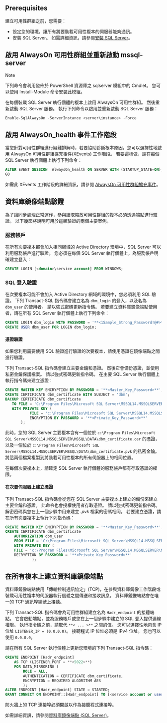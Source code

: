 ## <a name="prerequisites"></a>Prerequisites

建立可用性群組之前，您需要：

- 設定您的環境，讓所有將要裝載可用性複本的伺服器能夠通訊。
- 安裝 SQL Server。 如需詳細資訊，請參閱[安裝 SQL Server](../database-engine/install-windows/install-sql-server.md)。

## <a name="enable-always-on-availability-groups-and-restart-mssql-server"></a>啟用 AlwaysOn 可用性群組並重新啟動 mssql-server

>[!NOTE]
>下列命令會利用發佈於 PowerShell 資源庫之 sqlserver 模組中的 Cmdlet。 您可以使用 Install-Module 命令安裝此模組。

在每個裝載 SQL Server 執行個體的複本上啟用 AlwaysOn 可用性群組。 然後重新啟動 SQL Server 服務。 執行下列命令以啟用並重新啟動 SQL Server 服務：

```powershell
Enable-SqlAlwaysOn -ServerInstance <server\instance> -Force
```

## <a name="enable-an-alwayson_health-event-session"></a>啟用 AlwaysOn_health 事件工作階段

 當您針對可用性群組進行疑難排解時，若要協助診斷根本原因，您可以選擇性地啟用 AlwaysOn 可用性群組擴充事件(XEvents) 工作階段。 若要這樣做，請在每個 SQL Server 執行個體上執行下列命令：

```sql
ALTER EVENT SESSION  AlwaysOn_health ON SERVER WITH (STARTUP_STATE=ON);
GO
```

如需此 XEvents 工作階段的詳細資訊，請參閱 [AlwaysOn 可用性群組擴充事件](../database-engine/availability-groups/windows/always-on-extended-events.md)。

## <a name="database-mirroring-endpoint-authentication"></a>資料庫鏡像端點驗證

為了讓同步處理正常運作，參與讀取縮放可用性群組的複本必須透過端點進行驗證。 以下幾節將說明可用於這類驗證的兩個主要案例。

### <a name="service-account"></a>服務帳戶

在所有次要複本都會加入相同網域的 Active Directory 環境中，SQL Server 可以利用服務帳戶進行驗證。 您必須在每個 SQL Server 執行個體上，為服務帳戶明確建立登入：

```sql
CREATE LOGIN [<domain>\service account] FROM WINDOWS;
```

### <a name="sql-login-authentication"></a>SQL 登入驗證

在次要複本可能不會加入 Active Directory 網域的環境中，您必須利用 SQL 驗證。 下列 Transact-SQL 指令碼會建立名為 `dbm_login` 的登入，以及名為 `dbm_user` 的使用者。 請以強式密碼更新指令碼。 若要建立資料庫鏡像端點使用者，請在所有 SQL Server 執行個體上執行下列命令：

```sql
CREATE LOGIN dbm_login WITH PASSWORD = '**<1Sample_Strong_Password!@#>**';
CREATE USER dbm_user FOR LOGIN dbm_login;
```

#### <a name="certificate-authentication"></a>憑證驗證

如果您利用需要使用 SQL 驗證進行驗證的次要複本，請使用憑證在鏡像端點之間進行驗證。

下列 Transact-SQL 指令碼會建立主要金鑰和憑證。 然後它會備份憑證，並使用私密金鑰保護檔案。 請以強式密碼更新指令碼。 在主要 SQL Server 執行個體上執行指令碼來建立憑證：

```sql
CREATE MASTER KEY ENCRYPTION BY PASSWORD = '**<Master_Key_Password>**';
CREATE CERTIFICATE dbm_certificate WITH SUBJECT = 'dbm';
BACKUP CERTIFICATE dbm_certificate
   TO FILE = 'C:\Program Files\Microsoft SQL Server\MSSQL14.MSSQLSERVER\MSSQL\DATA\dbm_certificate.cer'
   WITH PRIVATE KEY (
           FILE = 'c:\Program Files\Microsoft SQL Server\MSSQL14.MSSQLSERVER\MSSQL\DATA\dbm_certificate.pvk',
           ENCRYPTION BY PASSWORD = '**<Private_Key_Password>**'
       );
```

此時，您的 SQL Server 主要複本含有一個位於 `c:\Program Files\Microsoft SQL Server\MSSQL14.MSSQLSERVER\MSSQL\DATA\dbm_certificate.cer` 的憑證，以及一個位於 `c:\Program Files\Microsoft SQL Server\MSSQL14.MSSQLSERVER\MSSQL\DATA\dbm_certificate.pvk` 的私密金鑰。 將這兩個檔案複製到將裝載可用性複本的所有伺服器上的相同位置。

在每個次要複本上，請確定 SQL Server 執行個體的服務帳戶都有存取憑證的權限。

#### <a name="create-the-certificate-on-secondary-servers"></a>在次要伺服器上建立憑證

下列 Transact-SQL 指令碼會從您在 SQL Server 主要複本上建立的備份來建立主要金鑰和憑證。 此命令也會授權使用者存取憑證。 請以強式密碼更新指令碼。 解密密碼與您在上一個步驟中用來建立 *.pvk* 檔案的密碼相同。 若要建立憑證，請在所有次要複本上執行下列指令碼：

```sql
CREATE MASTER KEY ENCRYPTION BY PASSWORD = '**<Master_Key_Password>**';
CREATE CERTIFICATE dbm_certificate
    AUTHORIZATION dbm_user
    FROM FILE = 'C:\Program Files\Microsoft SQL Server\MSSQL14.MSSQLSERVER\MSSQL\DATA\dbm_certificate.cer'
    WITH PRIVATE KEY (
    FILE = 'c:\Program Files\Microsoft SQL Server\MSSQL14.MSSQLSERVER\MSSQL\DATA\dbm_certificate.pvk',
    DECRYPTION BY PASSWORD = '**<Private_Key_Password>**'
            );
```

## <a name="create-database-mirroring-endpoints-on-all-replicas"></a>在所有複本上建立資料庫鏡像端點

資料庫鏡像端點使用「傳輸控制通訊協定」(TCP)，在參與資料庫鏡像工作階段或裝載可用性複本的伺服器執行個體之間傳送和接收訊息。 資料庫鏡像端點會在唯一的 TCP 通訊埠編號上接聽。

下列 Transact-SQL 指令碼會為可用性群組建立名為 `Hadr_endpoint` 的接聽端點。 它會啟動端點，並為服務帳戶或您在上一個步驟中建立的 SQL 登入提供連線權限。 執行指令碼之前，請取代 `**< ... >**` 之間的值。 您可以選擇性地包含 IP 位址 `LISTENER_IP = (0.0.0.0)`。 接聽程式 IP 位址必須是 IPv4 位址。 您也可以使用 `0.0.0.0`。

請在所有 SQL Server 執行個體上更新您環境的下列 Transact-SQL 指令碼：

```SQL
CREATE ENDPOINT [Hadr_endpoint]
    AS TCP (LISTENER_PORT = **<5022>**)
    FOR DATA_MIRRORING (
        ROLE = ALL,
        AUTHENTICATION = CERTIFICATE dbm_certificate,
        ENCRYPTION = REQUIRED ALGORITHM AES
        );
ALTER ENDPOINT [Hadr_endpoint] STATE = STARTED;
GRANT CONNECT ON ENDPOINT::[Hadr_endpoint] TO [<service account or user>];
```

防火牆上的 TCP 連接埠必須開啟以作為接聽程式連接埠。

如需詳細資訊，請參閱[資料庫鏡像端點 (SQL Server)](../database-engine/database-mirroring/the-database-mirroring-endpoint-sql-server.md)。

